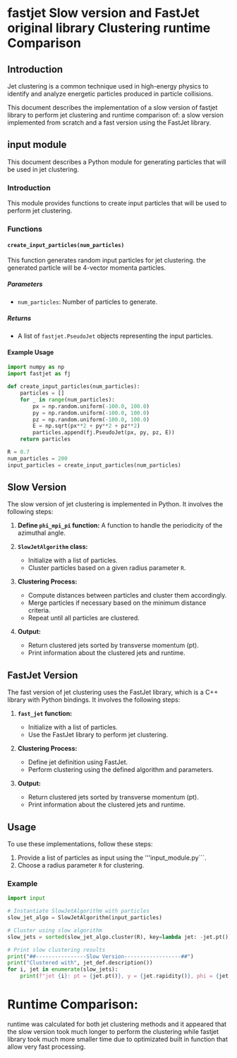 # fastjet Slow version and FastJet original library Clustering runtime Comparison

## Introduction

 Jet clustering is a common technique used in high-energy physics to identify and analyze energetic particles produced in particle collisions.
 
 This document describes the implementation of a slow version of fastjet library to perform jet clustering and runtime comparison of: a slow version implemented from scratch and a fast version using the FastJet library.

## input module

This document describes a Python module for generating particles that will be used in jet clustering.

### Introduction

This module provides functions to create input particles that will be used to perform jet clustering.

### Functions

#### `create_input_particles(num_particles)`

This function generates random input particles for jet clustering. the generated particle will be 4-vector momenta particles.

##### Parameters
- `num_particles`: Number of particles to generate.

##### Returns
- A list of `fastjet.PseudoJet` objects representing the input particles.

#### Example Usage

```python
import numpy as np
import fastjet as fj

def create_input_particles(num_particles):
    particles = []
    for _ in range(num_particles):
        px = np.random.uniform(-100.0, 100.0)
        py = np.random.uniform(-100.0, 100.0)
        pz = np.random.uniform(-100.0, 100.0)
        E = np.sqrt(px**2 + py**2 + pz**2)
        particles.append(fj.PseudoJet(px, py, pz, E))
    return particles

R = 0.7
num_particles = 200
input_particles = create_input_particles(num_particles)
```

## Slow Version

The slow version of jet clustering is implemented in Python. It involves the following steps:

1. **Define `phi_mpi_pi` function:** A function to handle the periodicity of the azimuthal angle.

2. **`SlowJetAlgorithm` class:**
   - Initialize with a list of particles.
   - Cluster particles based on a given radius parameter `R`.

3. **Clustering Process:**
   - Compute distances between particles and cluster them accordingly.
   - Merge particles if necessary based on the minimum distance criteria.
   - Repeat until all particles are clustered.

4. **Output:**
   - Return clustered jets sorted by transverse momentum (pt).
   - Print information about the clustered jets and runtime.

## FastJet Version

The fast version of jet clustering uses the FastJet library, which is a C++ library with Python bindings. It involves the following steps:

1. **`fast_jet` function:**
   - Initialize with a list of particles.
   - Use the FastJet library to perform jet clustering.

2. **Clustering Process:**
   - Define jet definition using FastJet.
   - Perform clustering using the defined algorithm and parameters.

3. **Output:**
   - Return clustered jets sorted by transverse momentum (pt).
   - Print information about the clustered jets and runtime.

## Usage

To use these implementations, follow these steps:

1. Provide a list of particles as input using the '''input_module.py```.
2. Choose a radius parameter `R` for clustering.

### Example

```python
import input

# Instantiate SlowJetAlgorithm with particles
slow_jet_algo = SlowJetAlgorithm(input_particles)

# Cluster using slow algorithm
slow_jets = sorted(slow_jet_algo.cluster(R), key=lambda jet: -jet.pt())

# Print slow clustering results
print("##----------------Slow Version------------------##")
print("Clustered with", jet_def.description())
for i, jet in enumerate(slow_jets):
    print(f"jet {i}: pt = {jet.pt()}, y = {jet.rapidity()}, phi = {jet.phi()}")
```

# Runtime Comparison:

runtime was calculated for both jet clustering methods and it appeared that the slow version took much longer to perform the clustering while fastjet library took much more smaller time due to optimizated built in function that allow very fast processing. 
 